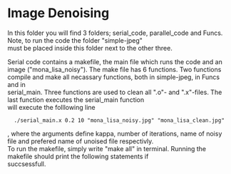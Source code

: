 # Image Denoising
In this folder you will find 3 folders; serial_code, parallel_code and Funcs. Note, to run the code the folder "simple-jpeg"<br>
must be placed inside this folder next to the other three. <br>

Serial code contains a makefile, the main file which runs the code and an image ("mona_lisa_noisy").
The make file has 6 functions. Two functions compile and make all necassary functions, both in simple-jpeg, in Funcs and in <br>
serial_main. Three functions are used to clean all ".o"-  and ".x"-files. The last function executes the serial_main function <br>
will execute the folllowing line <br>

```
  ./serial_main.x 0.2 10 "mona_lisa_noisy.jpg" "mona_lisa_clean.jpg"
```
, where the arguments define kappa, number of iterations, name of noisy file and prefered name of unoised file respectivly.<br>
To run the makefile, simply write "make all" in terminal. Running the makefile should print the following statements if <br>
succsessfull. 

